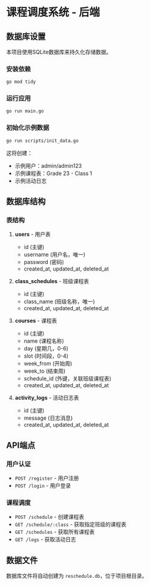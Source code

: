 # 课程调度系统 - 后端

## 数据库设置

本项目使用SQLite数据库来持久化存储数据。

### 安装依赖

```bash
go mod tidy
```

### 运行应用

```bash
go run main.go
```

### 初始化示例数据

```bash
go run scripts/init_data.go
```

这将创建：
- 示例用户：admin/admin123
- 示例课程表：Grade 23 - Class 1
- 示例活动日志

## 数据库结构

### 表结构

1. **users** - 用户表
   - id (主键)
   - username (用户名，唯一)
   - password (密码)
   - created_at, updated_at, deleted_at

2. **class_schedules** - 班级课程表
   - id (主键)
   - class_name (班级名称，唯一)
   - created_at, updated_at, deleted_at

3. **courses** - 课程表
   - id (主键)
   - name (课程名称)
   - day (星期几，0-6)
   - slot (时间段，0-4)
   - week_from (开始周)
   - week_to (结束周)
   - schedule_id (外键，关联班级课程表)
   - created_at, updated_at, deleted_at

4. **activity_logs** - 活动日志表
   - id (主键)
   - message (日志消息)
   - created_at, updated_at, deleted_at

## API端点

### 用户认证
- `POST /register` - 用户注册
- `POST /login` - 用户登录

### 课程调度
- `POST /schedule` - 创建课程表
- `GET /schedule/:class` - 获取指定班级的课程表
- `GET /schedules` - 获取所有课程表
- `GET /logs` - 获取活动日志

## 数据文件

数据库文件将自动创建为 `reschedule.db`，位于项目根目录。 